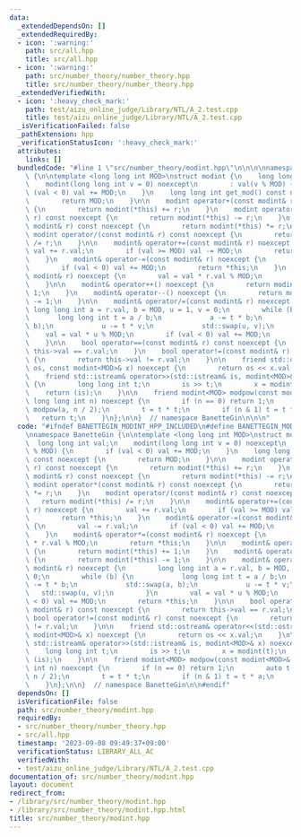 ```yaml
---
data:
  _extendedDependsOn: []
  _extendedRequiredBy:
  - icon: ':warning:'
    path: src/all.hpp
    title: src/all.hpp
  - icon: ':warning:'
    path: src/number_theory/number_theory.hpp
    title: src/number_theory/number_theory.hpp
  _extendedVerifiedWith:
  - icon: ':heavy_check_mark:'
    path: test/aizu_online_judge/Library/NTL/A_2.test.cpp
    title: test/aizu_online_judge/Library/NTL/A_2.test.cpp
  _isVerificationFailed: false
  _pathExtension: hpp
  _verificationStatusIcon: ':heavy_check_mark:'
  attributes:
    links: []
  bundledCode: "#line 1 \"src/number_theory/modint.hpp\"\n\n\n\nnamespace BanetteGin\
    \ {\n\ntemplate <long long int MOD>\nstruct modint {\n    long long int val;\n\
    \    modint(long long int v = 0) noexcept\n        : val(v % MOD) {\n        if\
    \ (val < 0) val += MOD;\n    }\n    long long int get_mod() const noexcept {\n\
    \        return MOD;\n    }\n\n    modint operator+(const modint& r) const noexcept\
    \ {\n        return modint(*this) += r;\n    }\n    modint operator-(const modint&\
    \ r) const noexcept {\n        return modint(*this) -= r;\n    }\n    modint operator*(const\
    \ modint& r) const noexcept {\n        return modint(*this) *= r;\n    }\n   \
    \ modint operator/(const modint& r) const noexcept {\n        return modint(*this)\
    \ /= r;\n    }\n\n    modint& operator+=(const modint& r) noexcept {\n       \
    \ val += r.val;\n        if (val >= MOD) val -= MOD;\n        return *this;\n\
    \    }\n    modint& operator-=(const modint& r) noexcept {\n        val -= r.val;\n\
    \        if (val < 0) val += MOD;\n        return *this;\n    }\n    modint& operator*=(const\
    \ modint& r) noexcept {\n        val = val * r.val % MOD;\n        return *this;\n\
    \    }\n\n    modint& operator++() noexcept {\n        return modint(*this) +=\
    \ 1;\n    }\n    modint& operator--() noexcept {\n        return modint(*this)\
    \ -= 1;\n    }\n\n    modint& operator/=(const modint& r) noexcept {\n       \
    \ long long int a = r.val, b = MOD, u = 1, v = 0;\n        while (b) {\n     \
    \       long long int t = a / b;\n            a -= t * b;\n            std::swap(a,\
    \ b);\n            u -= t * v;\n            std::swap(u, v);\n        }\n    \
    \    val = val * u % MOD;\n        if (val < 0) val += MOD;\n        return *this;\n\
    \    }\n\n    bool operator==(const modint& r) const noexcept {\n        return\
    \ this->val == r.val;\n    }\n    bool operator!=(const modint& r) const noexcept\
    \ {\n        return this->val != r.val;\n    }\n\n    friend std::ostream& operator<<(std::ostream&\
    \ os, const modint<MOD>& x) noexcept {\n        return os << x.val;\n    }\n\n\
    \    friend std::istream& operator>>(std::istream& is, modint<MOD>& x) noexcept\
    \ {\n        long long int t;\n        is >> t;\n        x = modint(t);\n    \
    \    return (is);\n    }\n\n    friend modint<MOD> modpow(const modint<MOD>& a,\
    \ long long int n) noexcept {\n        if (n == 0) return 1;\n        auto t =\
    \ modpow(a, n / 2);\n        t = t * t;\n        if (n & 1) t = t * a;\n     \
    \   return t;\n    }\n};\n\n}  // namespace BanetteGin\n\n\n"
  code: "#ifndef BANETTEGIN_MODINT_HPP_INCLUDED\n#define BANETTEGIN_MODINT_HPP_INCLUDED\n\
    \nnamespace BanetteGin {\n\ntemplate <long long int MOD>\nstruct modint {\n  \
    \  long long int val;\n    modint(long long int v = 0) noexcept\n        : val(v\
    \ % MOD) {\n        if (val < 0) val += MOD;\n    }\n    long long int get_mod()\
    \ const noexcept {\n        return MOD;\n    }\n\n    modint operator+(const modint&\
    \ r) const noexcept {\n        return modint(*this) += r;\n    }\n    modint operator-(const\
    \ modint& r) const noexcept {\n        return modint(*this) -= r;\n    }\n   \
    \ modint operator*(const modint& r) const noexcept {\n        return modint(*this)\
    \ *= r;\n    }\n    modint operator/(const modint& r) const noexcept {\n     \
    \   return modint(*this) /= r;\n    }\n\n    modint& operator+=(const modint&\
    \ r) noexcept {\n        val += r.val;\n        if (val >= MOD) val -= MOD;\n\
    \        return *this;\n    }\n    modint& operator-=(const modint& r) noexcept\
    \ {\n        val -= r.val;\n        if (val < 0) val += MOD;\n        return *this;\n\
    \    }\n    modint& operator*=(const modint& r) noexcept {\n        val = val\
    \ * r.val % MOD;\n        return *this;\n    }\n\n    modint& operator++() noexcept\
    \ {\n        return modint(*this) += 1;\n    }\n    modint& operator--() noexcept\
    \ {\n        return modint(*this) -= 1;\n    }\n\n    modint& operator/=(const\
    \ modint& r) noexcept {\n        long long int a = r.val, b = MOD, u = 1, v =\
    \ 0;\n        while (b) {\n            long long int t = a / b;\n            a\
    \ -= t * b;\n            std::swap(a, b);\n            u -= t * v;\n         \
    \   std::swap(u, v);\n        }\n        val = val * u % MOD;\n        if (val\
    \ < 0) val += MOD;\n        return *this;\n    }\n\n    bool operator==(const\
    \ modint& r) const noexcept {\n        return this->val == r.val;\n    }\n   \
    \ bool operator!=(const modint& r) const noexcept {\n        return this->val\
    \ != r.val;\n    }\n\n    friend std::ostream& operator<<(std::ostream& os, const\
    \ modint<MOD>& x) noexcept {\n        return os << x.val;\n    }\n\n    friend\
    \ std::istream& operator>>(std::istream& is, modint<MOD>& x) noexcept {\n    \
    \    long long int t;\n        is >> t;\n        x = modint(t);\n        return\
    \ (is);\n    }\n\n    friend modint<MOD> modpow(const modint<MOD>& a, long long\
    \ int n) noexcept {\n        if (n == 0) return 1;\n        auto t = modpow(a,\
    \ n / 2);\n        t = t * t;\n        if (n & 1) t = t * a;\n        return t;\n\
    \    }\n};\n\n}  // namespace BanetteGin\n\n#endif"
  dependsOn: []
  isVerificationFile: false
  path: src/number_theory/modint.hpp
  requiredBy:
  - src/number_theory/number_theory.hpp
  - src/all.hpp
  timestamp: '2023-09-08 09:49:37+09:00'
  verificationStatus: LIBRARY_ALL_AC
  verifiedWith:
  - test/aizu_online_judge/Library/NTL/A_2.test.cpp
documentation_of: src/number_theory/modint.hpp
layout: document
redirect_from:
- /library/src/number_theory/modint.hpp
- /library/src/number_theory/modint.hpp.html
title: src/number_theory/modint.hpp
---
```

